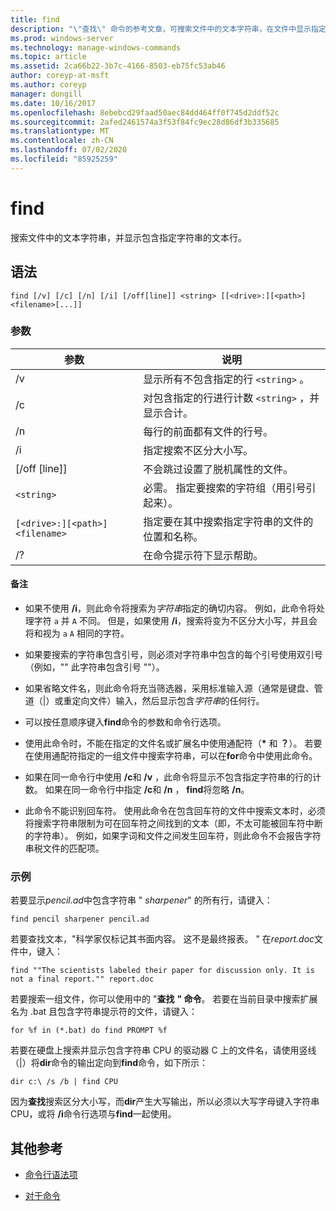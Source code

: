 ```yaml
---
title: find
description: "\"查找\" 命令的参考文章，可搜索文件中的文本字符串，在文件中显示指定的文本字符串。"
ms.prod: windows-server
ms.technology: manage-windows-commands
ms.topic: article
ms.assetid: 2ca66b22-3b7c-4166-8503-eb75fc53ab46
author: coreyp-at-msft
ms.author: coreyp
manager: dongill
ms.date: 10/16/2017
ms.openlocfilehash: 8ebebcd29faad50aec84dd464ff0f745d2ddf52c
ms.sourcegitcommit: 2afed2461574a3f53f84fc9ec28d86df3b335685
ms.translationtype: MT
ms.contentlocale: zh-CN
ms.lasthandoff: 07/02/2020
ms.locfileid: "85925259"
---
```

# <a name="find"></a>find

搜索文件中的文本字符串，并显示包含指定字符串的文本行。

## <a name="syntax"></a>语法

```
find [/v] [/c] [/n] [/i] [/off[line]] <string> [[<drive>:][<path>]<filename>[...]]
```

### <a name="parameters"></a>参数

| 参数 | 说明 |
| --------- | ----------- |
| /v | 显示所有不包含指定的行 `<string>` 。 |
| /c | 对包含指定的行进行计数 `<string>` ，并显示合计。 |
| /n | 每行的前面都有文件的行号。 |
| /i | 指定搜索不区分大小写。 |
| [/off [line]] | 不会跳过设置了脱机属性的文件。 |
| `<string>` | 必需。 指定要搜索的字符组（用引号引起来）。 |
| `[<drive>:][<path>]<filename>` | 指定要在其中搜索指定字符串的文件的位置和名称。 |
| /? | 在命令提示符下显示帮助。 |

#### <a name="remarks"></a>备注

- 如果不使用 **/i**，则此命令将搜索为*字符串*指定的确切内容。 例如，此命令将处理字符 `a` 并 `A` 不同。 但是，如果使用 **/i**，搜索将变为不区分大小写，并且会将和视为 `a` `A` 相同的字符。

- 如果要搜索的字符串包含引号，则必须对字符串中包含的每个引号使用双引号（例如，"" 此字符串包含引号 ""）。

- 如果省略文件名，则此命令将充当筛选器，采用标准输入源（通常是键盘、管道（|）或重定向文件）输入，然后显示包含*字符串*的任何行。

- 可以按任意顺序键入**find**命令的参数和命令行选项。

- 使用此命令时，不能在指定的文件名或扩展名中使用通配符（**&#42;** 和 **？**）。 若要在使用通配符指定的一组文件中搜索字符串，可以在**for**命令中使用此命令。

- 如果在同一命令行中使用 **/c**和 **/v** ，此命令将显示不包含指定字符串的行的计数。 如果在同一命令行中指定 **/c**和 **/n** ， **find**将忽略 **/n**。

- 此命令不能识别回车符。 使用此命令在包含回车符的文件中搜索文本时，必须将搜索字符串限制为可在回车符之间找到的文本（即，不太可能被回车符中断的字符串）。 例如，如果字词和文件之间发生回车符，则此命令不会报告字符串税文件的匹配项。

### <a name="examples"></a>示例

若要显示*pencil.ad*中包含字符串 " *sharpener*" 的所有行，请键入：

```
find pencil sharpener pencil.ad
```

若要查找文本，"科学家仅标记其书面内容。 这不是最终报表。 " 在*report.doc*文件中，键入：

```
find ""The scientists labeled their paper for discussion only. It is not a final report."" report.doc
```

若要搜索一组文件，你可以使用中的 "**查找** **" 命令**。 若要在当前目录中搜索扩展名为 .bat 且包含字符串提示符的文件，请键入：

```
for %f in (*.bat) do find PROMPT %f
```

若要在硬盘上搜索并显示包含字符串 CPU 的驱动器 C 上的文件名，请使用竖线（|）将**dir**命令的输出定向到**find**命令，如下所示：

```
dir c:\ /s /b | find CPU
```

因为**查找**搜索区分大小写，而**dir**产生大写输出，所以必须以大写字母键入字符串 CPU，或将 **/i**命令行选项与**find**一起使用。

## <a name="additional-references"></a>其他参考

- [命令行语法项](command-line-syntax-key.md)

- [对于命令](for.md)